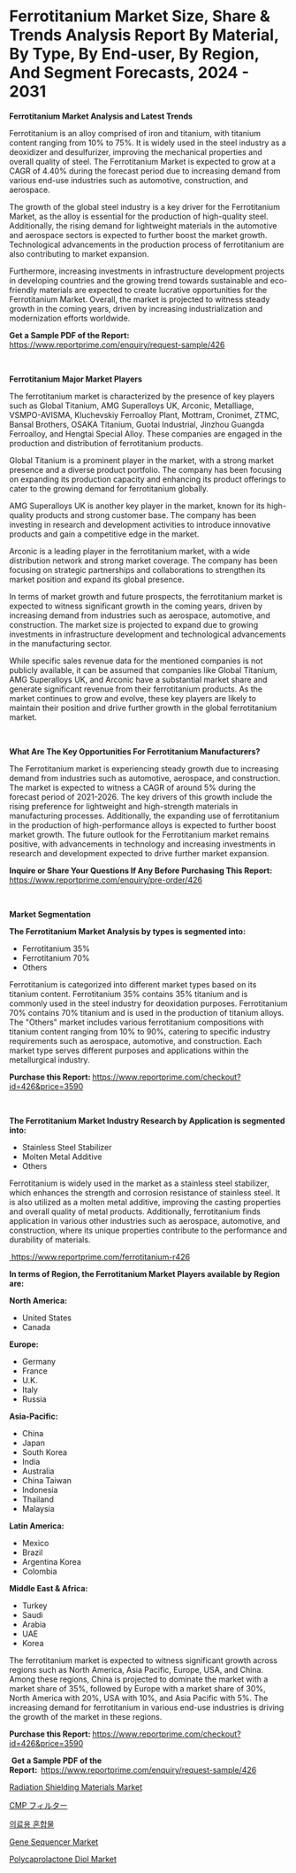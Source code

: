 <p><h1>Ferrotitanium Market Size, Share & Trends Analysis Report By Material, By Type, By End-user, By Region, And Segment Forecasts, 2024 - 2031</h1></p><p><strong>Ferrotitanium Market Analysis and Latest Trends</strong></p>
<p><p>Ferrotitanium is an alloy comprised of iron and titanium, with titanium content ranging from 10% to 75%. It is widely used in the steel industry as a deoxidizer and desulfurizer, improving the mechanical properties and overall quality of steel. The Ferrotitanium Market is expected to grow at a CAGR of 4.40% during the forecast period due to increasing demand from various end-use industries such as automotive, construction, and aerospace.</p><p>The growth of the global steel industry is a key driver for the Ferrotitanium Market, as the alloy is essential for the production of high-quality steel. Additionally, the rising demand for lightweight materials in the automotive and aerospace sectors is expected to further boost the market growth. Technological advancements in the production process of ferrotitanium are also contributing to market expansion.</p><p>Furthermore, increasing investments in infrastructure development projects in developing countries and the growing trend towards sustainable and eco-friendly materials are expected to create lucrative opportunities for the Ferrotitanium Market. Overall, the market is projected to witness steady growth in the coming years, driven by increasing industrialization and modernization efforts worldwide.</p></p>
<p><strong>Get a Sample PDF of the Report:&nbsp;</strong> <a href="https://www.reportprime.com/enquiry/request-sample/426">https://www.reportprime.com/enquiry/request-sample/426</a></p>
<p>&nbsp;</p>
<p><strong>Ferrotitanium Major Market Players</strong></p>
<p><p>The ferrotitanium market is characterized by the presence of key players such as Global Titanium, AMG Superalloys UK, Arconic, Metalliage, VSMPO-AVISMA, Kluchevskiy Ferroalloy Plant, Mottram, Cronimet, ZTMC, Bansal Brothers, OSAKA Titanium, Guotai Industrial, Jinzhou Guangda Ferroalloy, and Hengtai Special Alloy. These companies are engaged in the production and distribution of ferrotitanium products.</p><p>Global Titanium is a prominent player in the market, with a strong market presence and a diverse product portfolio. The company has been focusing on expanding its production capacity and enhancing its product offerings to cater to the growing demand for ferrotitanium globally.</p><p>AMG Superalloys UK is another key player in the market, known for its high-quality products and strong customer base. The company has been investing in research and development activities to introduce innovative products and gain a competitive edge in the market.</p><p>Arconic is a leading player in the ferrotitanium market, with a wide distribution network and strong market coverage. The company has been focusing on strategic partnerships and collaborations to strengthen its market position and expand its global presence.</p><p>In terms of market growth and future prospects, the ferrotitanium market is expected to witness significant growth in the coming years, driven by increasing demand from industries such as aerospace, automotive, and construction. The market size is projected to expand due to growing investments in infrastructure development and technological advancements in the manufacturing sector.</p><p>While specific sales revenue data for the mentioned companies is not publicly available, it can be assumed that companies like Global Titanium, AMG Superalloys UK, and Arconic have a substantial market share and generate significant revenue from their ferrotitanium products. As the market continues to grow and evolve, these key players are likely to maintain their position and drive further growth in the global ferrotitanium market.</p></p>
<p>&nbsp;</p>
<p><strong>What Are The Key Opportunities For Ferrotitanium Manufacturers?</strong></p>
<p><p>The Ferrotitanium market is experiencing steady growth due to increasing demand from industries such as automotive, aerospace, and construction. The market is expected to witness a CAGR of around 5% during the forecast period of 2021-2026. The key drivers of this growth include the rising preference for lightweight and high-strength materials in manufacturing processes. Additionally, the expanding use of ferrotitanium in the production of high-performance alloys is expected to further boost market growth. The future outlook for the Ferrotitanium market remains positive, with advancements in technology and increasing investments in research and development expected to drive further market expansion.</p></p>
<p><strong>Inquire or Share Your Questions If Any Before Purchasing This Report:</strong> <a href="https://www.reportprime.com/enquiry/pre-order/426">https://www.reportprime.com/enquiry/pre-order/426</a></p>
<p>&nbsp;</p>
<p><strong>Market Segmentation</strong></p>
<p><strong>The Ferrotitanium Market Analysis by types is segmented into:</strong></p>
<p><ul><li>Ferrotitanium 35%</li><li>Ferrotitanium 70%</li><li>Others</li></ul></p>
<p><p>Ferrotitanium is categorized into different market types based on its titanium content. Ferrotitanium 35% contains 35% titanium and is commonly used in the steel industry for deoxidation purposes. Ferrotitanium 70% contains 70% titanium and is used in the production of titanium alloys. The "Others" market includes various ferrotitanium compositions with titanium content ranging from 10% to 90%, catering to specific industry requirements such as aerospace, automotive, and construction. Each market type serves different purposes and applications within the metallurgical industry.</p></p>
<p><strong>Purchase this Report:&nbsp;</strong><a href="https://www.reportprime.com/checkout?id=426&price=3590">https://www.reportprime.com/checkout?id=426&price=3590</a></p>
<p>&nbsp;</p>
<p><strong>The Ferrotitanium Market Industry Research by Application is segmented into:</strong></p>
<p><ul><li>Stainless Steel Stabilizer</li><li>Molten Metal Additive</li><li>Others</li></ul></p>
<p><p>Ferrotitanium is widely used in the market as a stainless steel stabilizer, which enhances the strength and corrosion resistance of stainless steel. It is also utilized as a molten metal additive, improving the casting properties and overall quality of metal products. Additionally, ferrotitanium finds application in various other industries such as aerospace, automotive, and construction, where its unique properties contribute to the performance and durability of materials.</p></p>
<p><a href="https://www.reportprime.com/ferrotitanium-r426">&nbsp;https://www.reportprime.com/ferrotitanium-r426</a></p>
<p><strong>In terms of Region, the Ferrotitanium Market Players available by Region are:</strong></p>
<p>
    <p> <strong> North America: </strong>
        <ul>
            <li>United States</li>
            <li>Canada</li>
        </ul>
        </p> 
    <p> <strong> Europe: </strong>
        <ul>
            <li>Germany</li>
            <li>France</li>
            <li>U.K.</li>
            <li>Italy</li>
            <li>Russia</li>
        </ul>
        </p> 
    <p> <strong> Asia-Pacific: </strong>
        <ul>
            <li>China</li>
            <li>Japan</li>
            <li>South Korea</li>
            <li>India</li>
            <li>Australia</li>
            <li>China Taiwan</li>
            <li>Indonesia</li>
            <li>Thailand</li>
            <li>Malaysia</li>
        </ul>
        </p> 
    <p> <strong> Latin America: </strong>
        <ul>
            <li>Mexico</li>
            <li>Brazil</li>
            <li>Argentina Korea</li>
            <li>Colombia</li>
        </ul>
        </p> 
    <p> <strong> Middle East & Africa: </strong>
        <ul>
            <li>Turkey</li>
            <li>Saudi</li>
            <li>Arabia</li>
            <li>UAE</li>
            <li>Korea</li>
        </ul>
    </p>
    </p>
<p><p>The ferrotitanium market is expected to witness significant growth across regions such as North America, Asia Pacific, Europe, USA, and China. Among these regions, China is projected to dominate the market with a market share of 35%, followed by Europe with a market share of 30%, North America with 20%, USA with 10%, and Asia Pacific with 5%. The increasing demand for ferrotitanium in various end-use industries is driving the growth of the market in these regions.</p></p>
<p><strong>Purchase this Report: </strong><a href="https://www.reportprime.com/checkout?id=426&price=3590">https://www.reportprime.com/checkout?id=426&price=3590</a></p>
<p>&nbsp;<strong>Get a Sample PDF of the Report:&nbsp;&nbsp;</strong><a href="https://www.reportprime.com/enquiry/request-sample/426">https://www.reportprime.com/enquiry/request-sample/426</a></p>
<p><strong></strong></p>
<p><p><a href="https://github.com/angelajermaine/Market-Research-Report-List-4/blob/main/radiation-shielding-materials-market.md">Radiation Shielding Materials Market</a></p><p><a href="https://medium.com/@skylarreilly36/cmp%E3%83%95%E3%82%A3%E3%83%AB%E3%82%BF%E3%83%BC%E5%B8%82%E5%A0%B4%E8%A6%8F%E6%A8%A1-%E3%82%B7%E3%82%A7%E3%82%A2-%E3%83%88%E3%83%AC%E3%83%B3%E3%83%89%E5%88%86%E6%9E%90%E3%83%AC%E3%83%9D%E3%83%BC%E3%83%88-%E8%A3%BD%E5%93%81-%E3%82%AB%E3%83%BC%E3%83%88%E3%83%AA%E3%83%83%E3%82%B8%E3%83%95%E3%82%A3%E3%83%AB%E3%82%BF%E3%83%BC-%E3%82%AB%E3%83%97%E3%82%BB%E3%83%AB%E3%83%95%E3%82%A3%E3%83%AB%E3%82%BF%E3%83%BC-%E5%88%A5-%E3%82%BB%E3%82%B0%E3%83%A1%E3%83%B3%E3%83%88%E4%BA%88%E6%B8%AC-2024%E5%B9%B4-2031%E5%B9%B4-ba83e0b7f78f">CMP フィルター</a></p><p><a href="https://medium.com/@gabrielblanda5656/%EC%9D%98%EB%A3%8C-%ED%98%BC%ED%95%A9-%EC%8B%9C%EC%9E%A5%EC%97%90-%EB%8C%80%ED%95%9C-%ED%86%B5%EC%B0%B0-%EC%8B%9C%EC%9E%A5-%EC%B0%B8%EA%B0%80%EC%9E%90-%EC%8B%9C%EC%9E%A5-%EA%B7%9C%EB%AA%A8-%EC%A7%80%EB%A6%AC%EC%A0%81-%EC%A7%80%EC%97%AD-%EB%B0%8F-%EC%98%88%EC%B8%A1-2024-2031-a071dbeadb39">의료용 혼합물</a></p><p><a href="https://medium.com/@nathan.skinner8798456/gene-sequencer-market-research-report-includes-analysis-on-market-size-share-and-growth-rate-at-12-d80a08a8285b">Gene Sequencer Market</a></p><p><a href="https://github.com/provorikovar/Market-Research-Report-List-6/blob/main/polycaprolactone-diol-market.md">Polycaprolactone Diol Market</a></p></p>